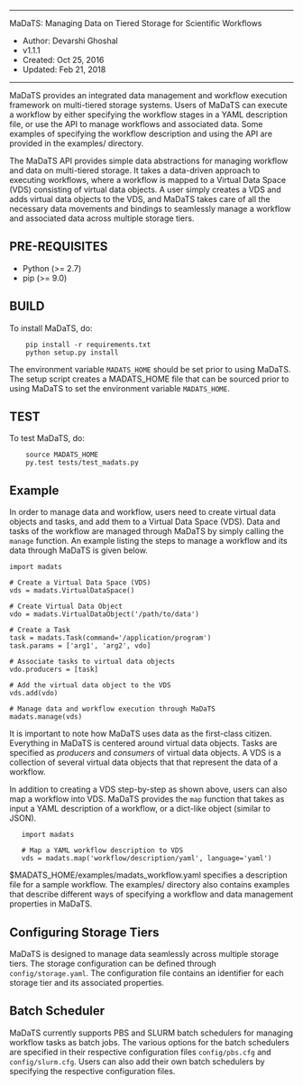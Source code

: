 **************************************************************************
MaDaTS: Managing Data on Tiered Storage for Scientific Workflows

* Author: Devarshi Ghoshal
* v1.1.1
* Created: Oct 25, 2016
* Updated: Feb 21, 2018
**************************************************************************

MaDaTS provides an integrated data management and workflow execution
framework on multi-tiered storage systems. Users of MaDaTS can execute
a workflow by either specifying the workflow stages in a YAML description
file, or use the API to manage workflows and associated data. Some examples
of specifying the workflow description and using the API are provided in
the examples/ directory.

The MaDaTS API provides simple data abstractions for managing workflow and
data on multi-tiered storage. It takes a data-driven approach to executing
workflows, where a workflow is mapped to a Virtual Data Space (VDS) consisting
of virtual data objects. A user simply creates a VDS and adds virtual data
objects to the VDS, and MaDaTS takes care of all the necessary data movements
and bindings to seamlessly manage a workflow and associated data across multiple
storage tiers.  

PRE-REQUISITES
--------------
* Python (>= 2.7)
* pip (>= 9.0)

BUILD
-----
To install MaDaTS, do:

        pip install -r requirements.txt
        python setup.py install

The environment variable `MADATS_HOME` should be set prior to using MaDaTS.
The setup script creates a MADATS_HOME file that can be sourced prior to
using MaDaTS to set the environment variable `MADATS_HOME`.

TEST
-----
To test MaDaTS, do:

        source MADATS_HOME
        py.test tests/test_madats.py


Example
-------
In order to manage data and workflow, users need to create virtual data objects
and tasks, and add them to a Virtual Data Space (VDS). Data and tasks of the
workflow are managed through MaDaTS by simply calling the `manage` function.
An example listing the steps to manage a workflow and its data through MaDaTS
is given below.

	import madats
	
	# Create a Virtual Data Space (VDS)
	vds = madats.VirtualDataSpace()

	# Create Virtual Data Object
	vdo = madats.VirtualDataObject('/path/to/data')

	# Create a Task
	task = madats.Task(command='/application/program')
	task.params = ['arg1', 'arg2', vdo]

	# Associate tasks to virtual data objects
	vdo.producers = [task]

	# Add the virtual data object to the VDS
	vds.add(vdo)

	# Manage data and workflow execution through MaDaTS
	madats.manage(vds)

It is important to note how MaDaTS uses data as the first-class
citizen. Everything in MaDaTS is centered around virtual data objects.
Tasks are specified as *producers* and *consumers* of virtual data
objects. A VDS is a collection of several virtual data objects that
that represent the data of a workflow.

In addition to creating a VDS step-by-step as shown above, users
can also map a workflow into VDS. MaDaTS provides the `map` function
that takes as input a YAML description of a workflow, or a dict-like
object (similar to JSON). 

       import madats

       # Map a YAML workflow description to VDS
       vds = madats.map('workflow/description/yaml', language='yaml') 

$MADATS_HOME/examples/madats_workflow.yaml specifies a description file
for a sample workflow. The examples/ directory also contains examples that
describe different ways of specifying a workflow and data management properties
in MaDaTS.

Configuring Storage Tiers
--------------------------
MaDaTS is designed to manage data seamlessly across multiple storage tiers. The storage
configuration can be defined through `config/storage.yaml`. The configuration file contains
an identifier for each storage tier and its associated properties.

Batch Scheduler
---------------
MaDaTS currently supports PBS and SLURM batch schedulers for managing workflow tasks as
batch jobs. The various options for the batch schedulers are specified in their respective
configuration files `config/pbs.cfg` and `config/slurm.cfg`. Users can also add their own
batch schedulers by specifying the respective configuration files.